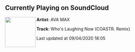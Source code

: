 ## Currently Playing on SoundCloud

[<img align="left" width="100" src="https://i1.sndcdn.com/artworks-QzmT0i6TQdAzz6A3-0QfSHg-t50x50.jpg">](https://soundcloud.com/avamax/whos-laughing-now-coastr-remix)

**Artist**: AVA MAX 

**Track**: Who's Laughing Now (COASTR. Remix)

Last updated at 09/04/2020 18:05

